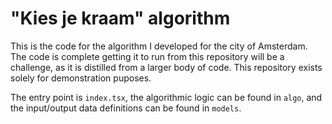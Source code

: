 # "Kies je kraam" algorithm

This is the code for the algorithm I developed for the city of Amsterdam. The code is complete getting it to run from this repository will be a challenge, as it is distilled from a larger body of code. This repository exists solely for demonstration puposes.

The entry point is `index.tsx`, the algorithmic logic can be found in `algo`, and the input/output data definitions can be found in `models`.